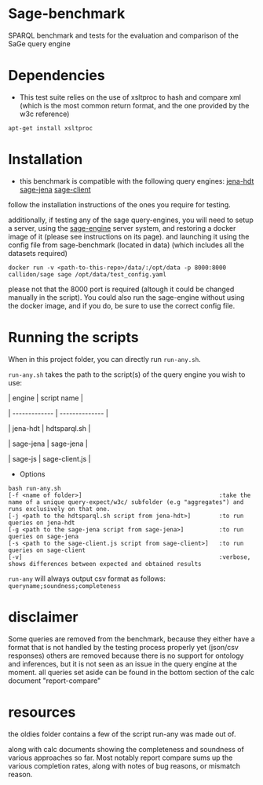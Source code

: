 # Sage-benchmark

SPARQL benchmark and tests for the evaluation and comparison of
the SaGe query engine

# Dependencies
* This test suite relies on the use of xsltproc to hash and compare xml (which is the most common return format, and the one provided by the w3c reference)

```
apt-get install xsltproc
```

# Installation
* this benchmark is compatible with the following query engines:
[jena-hdt](https://github.com/rdfhdt/hdt-java/tree/master/hdt-jena)
[sage-jena](https://github.com/Callidon/sage-jena)
[sage-client](https://github.com/Callidon/sage-client)

follow the installation instructions of the ones you require for testing.

additionally, if testing any of the sage query-engines, you will need to setup a server, using the [sage-engine](https://github.com/sage-org/sage-engine) server system, and restoring a docker image of it (please see instructions on its page).
and launching it using the config file from sage-benchmark (located in data) (which includes all the datasets required)

```
docker run -v <path-to-this-repo>/data/:/opt/data -p 8000:8000 callidon/sage sage /opt/data/test_config.yaml
```

please not that the 8000 port is required (altough it could be changed manually in the script).
You could also run the sage-engine without using the docker image, and if you do, be sure to use the correct config file.

# Running the scripts
When in this project folder, you can directly run `run-any.sh`.

`run-any.sh` takes the path to the script(s) of the query engine you wish to use:

| engine        | script name    |

| ------------- | -------------- |

| jena-hdt      | hdtsparql.sh   |

| sage-jena     | sage-jena      |

| sage-js       | sage-client.js |

* Options

```tty
bash run-any.sh
[-f <name of folder>]                                       :take the name of a unique query-expect/w3c/ subfolder (e.g "aggregates") and runs exclusively on that one.
[-j <path to the hdtsparql.sh script from jena-hdt>]        :to run queries on jena-hdt
[-g <path to the sage-jena script from sage-jena>]          :to run queries on sage-jena
[-s <path to the sage-client.js script from sage-client>]   :to run queries on sage-client
[-v]                                                        :verbose, shows differences between expected and obtained results
```

`run-any` will always output csv format as follows: `queryname;soundness;completeness`

# disclaimer
Some queries are removed from the benchmark, because they either have a format that is not  handled by the testing process properly yet (json/csv responses)
others are removed because there is no support for ontology and inferences, but it is not seen as an issue in the query engine at the moment.
all queries set aside can be found in the bottom section of the calc document "report-compare"

# resources

the oldies folder contains a few of the script run-any was made out of.

along with calc documents showing the completeness and soundness of various approaches so far.
Most notably report compare sums up the various completion rates, along with notes of bug reasons, or mismatch reason.
